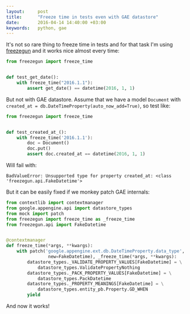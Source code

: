```yaml
---
layout:     post
title:      "Freeze time in tests even with GAE datastore"
date:       2016-04-14 14:40:00 +03:00
keywords:   python, gae
---
```


It's not so rare thing to freeze time in tests and for that task
I'm using [freezegun](https://github.com/spulec/freezegun) and it
works nice almost every time:

~~~python
from freezegun import freeze_time


def test_get_date():
    with freeze_time("2016.1.1"):
        assert get_date() == datetime(2016, 1, 1)
~~~

But not with GAE datastore. Assume that we have a model `Document`
with `created_at = db.DateTimeProperty(auto_now_add=True)`, so test like:

~~~python
from freezegun import freeze_time


def test_created_at_():
    with freeze_time('2016.1.1'):
        doc = Document()
        doc.put()
        assert doc.created_at == datetime(2016, 1, 1)
~~~

Will fail with:

~~~
BadValueError: Unsupported type for property created_at: <class 'freezegun.api.FakeDatetime'>
~~~

But it can be easily fixed if we monkey patch GAE internals:

~~~python
from contextlib import contextmanager
from google.appengine.api import datastore_types
from mock import patch
from freezegun import freeze_time as _freeze_time
from freezegun.api import FakeDatetime


@contextmanager
def freeze_time(*args, **kwargs):
    with patch('google.appengine.ext.db.DateTimeProperty.data_type',
                new=FakeDatetime), _freeze_time(*args, **kwargs):
        datastore_types._VALIDATE_PROPERTY_VALUES[FakeDatetime] = \
            datastore_types.ValidatePropertyNothing
        datastore_types._PACK_PROPERTY_VALUES[FakeDatetime] = \
            datastore_types.PackDatetime
        datastore_types._PROPERTY_MEANINGS[FakeDatetime] = \
            datastore_types.entity_pb.Property.GD_WHEN
        yield
~~~

And now it works!
